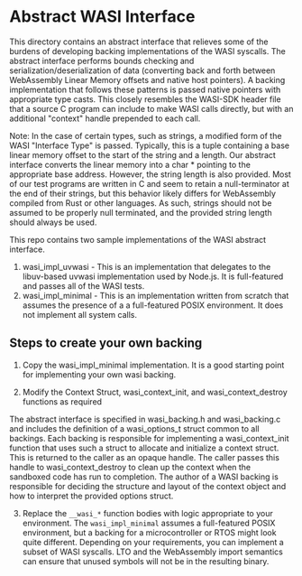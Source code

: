 # Abstract WASI Interface

This directory contains an abstract interface that relieves some of the burdens of developing backing implementations of the WASI syscalls. The abstract interface performs bounds checking and serialization/deserialization of data (converting back and forth between WebAssembly Linear Memory offsets and native host pointers). A backing implementation that follows these patterns is passed native pointers with appropriate type casts. This closely resembles the WASI-SDK header file that a source C program can include to make WASI calls directly, but with an additional "context" handle prepended to each call.

Note: In the case of certain types, such as strings, a modified form of the WASI "Interface Type" is passed. Typically, this is a tuple containing a base linear memory offset to the start of the string and a length. Our abstract interface converts the linear memory into a char \* pointing to the appropriate base address. However, the string length is also provided. Most of our test programs are written in C and seem to retain a null-terminator at the end of their strings, but this behavior likely differs for WebAssembly compiled from Rust or other languages. As such, strings should not be assumed to be properly null terminated, and the provided string length should always be used.

This repo contains two sample implementations of the WASI abstract interface.

1. wasi_impl_uvwasi - This is an implementation that delegates to the libuv-based uvwasi implementation used by Node.js. It is full-featured and passes all of the WASI tests.
2. wasi_impl_minimal - This is an implementation written from scratch that assumes the presence of a a full-featured POSIX environment. It does not implement all system calls.

## Steps to create your own backing

1. Copy the wasi_impl_minimal implementation. It is a good starting point for implementing your own wasi backing.

2. Modify the Context Struct, wasi_context_init, and wasi_context_destroy functions as required

The abstract interface is specified in wasi_backing.h and wasi_backing.c and includes the definition of a wasi_options_t struct common to all backings. Each backing is responsible for implementing a wasi_context_init function that uses such a struct to allocate and initialize a context struct. This is returned to the caller as an opaque handle. The caller passes this handle to wasi_context_destroy to clean up the context when the sandboxed code has run to completion. The author of a WASI backing is responsible for deciding the structure and layout of the context object and how to interpret the provided options struct.

3. Replace the `__wasi_*` function bodies with logic appropriate to your environment. The `wasi_impl_minimal` assumes a full-featured POSIX environment, but a backing for a microcontroller or RTOS might look quite different. Depending on your requirements, you can implement a subset of WASI syscalls. LTO and the WebAssembly import semantics can ensure that unused symbols will not be in the resulting binary.

